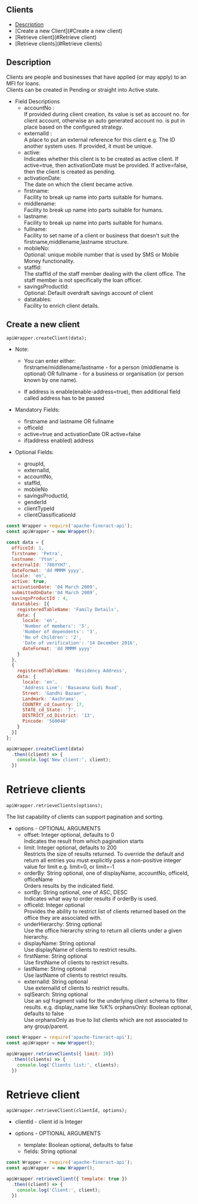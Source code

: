 

## Clients

- [Description](#Description)
- [Create a new Client](#Create a new client)
- [Retrieve client](#Retrieve client)
- [Retrieve clients](#Retrieve clients)



## Description

Clients are people and businesses that have applied (or may apply) to an MFI for loans. <br/>
Clients can be created in Pending or straight into Active state.

- Field Descriptions
    - accountNo : <br/>
        If provided during client creation, its value is set as account no. for client account, otherwise an auto generated account no. is put in place based on the configured strategy.
    - externalId : <br/>
        A place to put an external reference for this client e.g. The ID another system uses.
        If provided, it must be unique.
    - active: <br/>
        Indicates whether this client is to be created as active client. If active=true, then activationDate must be provided. If active=false, then the client is created as pending.
    - activationDate: <br/>
        The date on which the client became active.
    - firstname: <br/>
        Facility to break up name into parts suitable for humans.
    - middlename: <br/>
        Facility to break up name into parts suitable for humans.
    - lastname: <br/>
        Facility to break up name into parts suitable for humans.
    - fullname: <br/>
        Facility to set name of a client or business that doesn't suit the firstname,middlename,lastname structure.
    - mobileNo: <br/>
        Optional: unique mobile number that is used by SMS or Mobile Money functionality.
    - staffId: <br/>
        The staffId of the staff member dealing with the client office. The staff member is not specifically the loan officer.
    - savingsProductId: <br/>
        Optional: Default overdraft savings account of client
    - datatables: <br/>
        Facility to enrich client details.

## Create a new client 
    apiWrapper.createClient(data);

- Note:
    - You can enter either: <br/>
        firstname/middlename/lastname - for a person (middlename is optional) OR
        fullname - for a business or organisation (or person known by one name).
      
    - If address is enable(enable-address=true), then additional field called address has to be passed

- Mandatory Fields: <br/>
    - firstname and lastname OR fullname
    - officeId
    - active=true and activationDate OR active=false
    - if(address enabled) address
    
- Optional Fields: <br/>
    - groupId, 
    - externalId, 
    - accountNo, 
    - staffId, 
    - mobileNo
    - savingsProductId, 
    - genderId
    - clientTypeId 
    - clientClassificationId

```js
const Wrapper = require('apache-fineract-api');
const apiWrapper = new Wrapper();

const data = {
  officeId: 1,
  firstname: 'Petra',
  lastname: 'Yton',
  externalId: '786YYH7',
  dateFormat: 'dd MMMM yyyy',
  locale: 'en',
  active: true,
  activationDate: '04 March 2009',
  submittedOnDate:'04 March 2009',
  savingsProductId : 4,
  datatables: [{
    registeredTableName: 'Family Details',
    data: {
      locale: 'en',
      'Number of members': '5',
      'Number of dependents': '3',
      'No of Children': '2',
      'Date of verification': '14 December 2016',
      dateFormat: 'dd MMMM yyyy'
    }
  },
  {
    registeredTableName: 'Residency Address',
    data: {
      locale: 'en',
      'Address Line': 'Basavana Gudi Road',
      Street: 'Gandhi Bazaar',
      Landmark: 'Aashrama',
      COUNTRY_cd_Country: 17,
      STATE_cd_State: '7',
      DISTRICT_cd_District: '13',
      Pincode: '560040'
    }
  }]
};

apiWrapper.createClient(data)
  .then((client) => {
    console.log('New client:', client);
  })
```

# Retrieve clients
    apiWrapper.retrieveClients(options);
    
The list capability of clients can support pagination and sorting.

- options - OPTIONAL ARGUMENTS
    - offset: Integer optional, defaults to 0 <br/>
        Indicates the result from which pagination starts
    - limit: Integer optional, defaults to 200 <br/>
        Restricts the size of results returned. To override the default and return all entries you must explicitly pass a non-positive integer value for limit e.g. limit=0, or limit=-1
    - orderBy: String optional, one of displayName, accountNo, officeId, officeName <br/>
        Orders results by the indicated field.
    - sortBy: String optional, one of ASC, DESC <br/>
        Indicates what way to order results if orderBy is used.
    - officeId: Integer optional <br/>
        Provides the ability to restrict list of clients returned based on the office they are associated with.
    - underHierarchy: String optional <br/> 
        Use the office hierarchy string to return all clients under a given hierarchy.
    - displayName: String optional <br/>
        Use displayName of clients to restrict results.
    - firstName: String optional <br/>
        Use firstName of clients to restrict results.
    - lastName: String optional <br/>
        Use lastName of clients to restrict results.
    - externalId: String optional <br/>
        Use externalId of clients to restrict results.
    - sqlSearch: String optional <br/>
        Use an sql fragment valid for the underlying client schema to filter results. e.g. display_name like %K%
    orphansOnly: Boolean optional, defaults to false <br/> 
        Use orphansOnly as true to list clients which are not associated to any group/parent.
        
    
    
```js
const Wrapper = require('apache-fineract-api');
const apiWrapper = new Wrapper();

apiWrapper.retrieveClients({ limit: 10})
  .then((clients) => {
    console.log('Clients list:', clients);
  })
```

# Retrieve client
    apiWrapper.retrieveClient(clientId, options);

- clientId - client id is Integer

- options - OPTIONAL ARGUMENTS
    - template: Boolean optional, defaults to false
    - fields: String optional
    
```js
const Wrapper = require('apache-fineract-api');
const apiWrapper = new Wrapper();

apiWrapper.retrieveClient({ template: true })
  .then((client) => {
    console.log('Client:', client);
  })
```